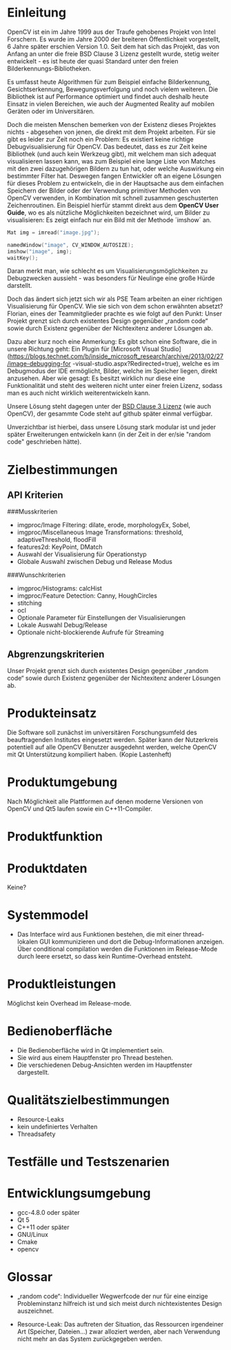 

Einleitung
==========

OpenCV ist ein im Jahre 1999 aus der Traufe gehobenes Projekt von Intel Forschern. Es wurde im
Jahre 2000 der breiteren Öffentlichkeit vorgestellt, 6 Jahre später erschien Version 1.0.
Seit dem hat sich das Projekt, das von Anfang an unter die freie BSD Clause 3 Lizenz gestellt
wurde, stetig weiter entwickelt - es ist heute der quasi Standard unter den freien
Bilderkennungs-Bibliotheken.

Es umfasst heute Algorithmen für zum Beispiel einfache Bilderkennung, Gesichtserkennung,
Bewegungsverfolgung und noch vielem weiteren. Die Bibliothek ist auf Performance optimiert und
findet auch deshalb heute Einsatz in vielen Bereichen, wie auch der Augmented Reality auf mobilen
Geräten oder im Universitären.

Doch die meisten Menschen bemerken von der Existenz dieses Projektes nichts - abgesehen von jenen,
die direkt mit dem Projekt arbeiten. Für sie gibt es leider zur Zeit noch ein Problem:
Es existiert keine richtige Debugvisualisierung für OpenCV. Das bedeutet, dass es zur Zeit keine
Bibliothek (und auch kein Werkzeug gibt), mit welchem man sich adequat visualisieren lassen kann,
was zum Beispiel eine lange Liste von Matches mit den zwei dazugehörigen Bildern zu tun hat, oder
welche Auswirkung ein bestimmter Filter hat. Deswegen fangen Entwickler oft an eigene Lösungen
für dieses Problem zu entwickeln, die in der Hauptsache aus dem einfachen Speichern der Bilder
oder der Verwendung primitiver Methoden von OpenCV verwenden, in Kombination mit schnell zusammen
geschusterten Zeichenroutinen. Ein Beispiel hierfür stammt direkt aus dem **OpenCV User Guide**,
wo es als nützliche Möglichkeiten bezeichnet wird, um Bilder zu visualisieren:
Es zeigt einfach nur ein Bild mit der Methode ´imshow´ an.

```c++
Mat img = imread("image.jpg");

namedWindow("image", CV_WINDOW_AUTOSIZE);
imshow("image", img);
waitKey();
```

Daran merkt man, wie schlecht es um Visualisierungsmöglichkeiten zu Debugzwecken aussieht - was
besonders für Neulinge eine große Hürde darstellt.

Doch das ändert sich jetzt sich wir als PSE Team arbeiten an einer richtigen Visualisierung für
OpenCV. Wie sie sich von dem schon erwähnten absetzt? Florian, eines der Teammitglieder prachte es
wie folgt auf den Punkt:
	Unser Projekt grenzt sich durch existentes Design gegenüber „random code“ sowie durch
Existenz gegenüber der Nichtexitenz anderer Lösungen ab.

Dazu aber kurz noch eine Anmerkung:
Es gibt schon eine Software, die in unsere Richtung geht: Ein Plugin für [Microsoft Visual
Studio](https://blogs.technet.com/b/inside_microsoft_research/archive/2013/02/27/image-debugging-for
-visual-studio.aspx?Redirected=true),
welche es im Debugmodus der IDE ermöglicht, Bilder, welche im Speicher liegen, direkt anzusehen.
Aber wie gesagt: Es besitzt wirklich nur diese eine Funktionalität und steht des weiteren nicht
unter einer freien Lizenz, sodass man es auch nicht wirklich weiterentwickeln kann.

Unsere Lösung steht dagegen unter der [BSD Clause 3
Lizenz](http://opensource.org/licenses/BSD-3-Clause) (wie auch OpenCV), der gesammte Code steht auf
github später einmal verfügbar.

Unverzichtbar ist hierbei, dass unsere Lösung stark modular ist und jeder später Erweiterungen
entwickeln kann (in der Zeit in der er/sie "random code" geschrieben hätte).

Zielbestimmungen
================

API Kriterien
-------------

###Musskriterien

- imgproc/Image Filtering: dilate, erode, morphologyEx, Sobel,
- imgproc/Miscellaneous Image Transformations: threshold, adaptiveThreshold, floodFill
- features2d: KeyPoint, DMatch
- Auswahl der Visualisierung für Operationstyp
- Globale Auswahl zwischen Debug und Release Modus


###Wunschkriterien

- imgproc/Histograms: calcHist
- imgproc/Feature Detection: Canny, HoughCircles
- stitching
- ocl
- Optionale Parameter für Einstellungen der Visualisierungen
- Lokale Auswahl Debug/Release
- Optionale nicht-blockierende Aufrufe für Streaming



Abgrenzungskriterien
--------------------

Unser Projekt grenzt sich durch existentes Design gegenüber „random code“ sowie durch Existenz gegenüber
der Nichtexitenz anderer Lösungen ab.


Produkteinsatz
==============

Die Software soll zunächst im universitären Forschungsumfeld des beauftragenden Institutes eingesetzt
werden. Später kann der Nutzerkreis potentiell auf alle OpenCV Benutzer ausgedehnt werden, welche
OpenCV mit Qt Unterstützung kompiliert haben. (Kopie Lastenheft)


Produktumgebung
===============

Nach Möglichkeit alle Plattformen auf denen moderne Versionen von OpenCV und Qt5 laufen sowie ein
C++11-Compiler.


Produktfunktion
===============


Produktdaten
============

Keine?

Systemmodel
===========

* Das Interface wird aus Funktionen bestehen, die mit einer thread-lokalen GUI kommunizieren und dort
die Debug-Informationen anzeigen. Über conditional compilation werden die Funktionen im Release-Mode
durch leere ersetzt, so dass kein Runtime-Overhead entsteht.

Produktleistungen
=================

Möglichst kein Overhead im Release-mode.

Bedienoberfläche
================

* Die Bedienoberfläche wird in Qt implementiert sein.
* Sie wird aus einem Hauptfenster pro Thread bestehen.
* Die verschiedenen Debug-Ansichten werden im Hauptfenster dargestellt.

Qualitätszielbestimmungen
=========================

* Resource-Leaks
* kein undefiniertes Verhalten
* Threadsafety

Testfälle und Testszenarien
===========================

Entwicklungsumgebung
====================

* gcc-4.8.0 oder später
* Qt 5
* C++11 oder später
* GNU/Linux
* Cmake
* opencv

Glossar
=======

* „random code“: Individueller Wegwerfcode der nur für eine einzige Probleminstanz hilfreich ist und
	sich meist durch nichtexistentes Design auszeichnet.

* Resource-Leak: Das auftreten der Situation, das Ressourcen irgendeiner Art (Speicher, Dateien...) zwar
	alloziert werden, aber nach Verwendung nicht mehr an das System zurückgegeben werden.
